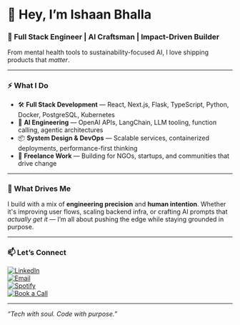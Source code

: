# 👋 Hey, I’m Ishaan Bhalla

### 🧠 Full Stack Engineer | AI Craftsman | Impact-Driven Builder

From mental health tools to sustainability-focused AI, I love shipping products that *matter*.

---

### ⚡ What I Do

- 🛠️ **Full Stack Development** — React, Next.js, Flask, TypeScript, Python, Docker, PostgreSQL, Kubernetes  
- 🤖 **AI Engineering** — OpenAI APIs, LangChain, LLM tooling, function calling, agentic architectures  
- 📦 **System Design & DevOps** — Scalable services, containerized deployments, performance-first thinking  
- 🌱 **Freelance Work** — Building for NGOs, startups, and communities that drive change

---

### 🧭 What Drives Me

I build with a mix of **engineering precision** and **human intention**. Whether it's improving user flows, scaling backend infra, or crafting AI prompts that *actually get it* — I’m all about pushing the edge while staying grounded in purpose.

---


### 📫 Let’s Connect

[![LinkedIn](https://img.shields.io/badge/LinkedIn-Connect-blue?style=for-the-badge&logo=linkedin)](https://www.linkedin.com/in/ishaan-bhalla)  
[![Email](https://img.shields.io/badge/Email-Me-green?style=for-the-badge&logo=gmail)](mailto:ibhalla1998@gmail.com)  
[![Spotify](https://img.shields.io/badge/Spotify-Follow-1DB954?style=for-the-badge&logo=spotify&logoColor=white)](https://open.spotify.com/user/5j591ry56ednagrh0624x2iml)  
[![Book a Call](https://img.shields.io/badge/Calendly-Book%20a%20Time-orange?style=for-the-badge&logo=calendly)](https://calendly.com/ibhalla1998/lets-talk-about-your-app)

---

*“Tech with soul. Code with purpose.”*
